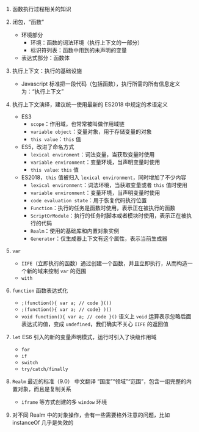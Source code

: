 1. 函数执行过程相关的知识
2. 闭包，“函数”
   - 环境部分
     - 环境：函数的词法环境（执行上下文的一部分）
     - 标识符列表：函数中用到的未声明的变量
   - 表达式部分：函数体
3. 执行上下文：执行的基础设施
   - Javascript 标准把一段代码（包括函数），执行所需的所有信息定义为：“执行上下文”
4. 执行上下文演绎，建议统一使用最新的 ES2018 中规定的术语定义
   - ES3
     - `scope`：作用域，也常常被叫做作用域链
     - `variable object`：变量对象，用于存储变量的对象
     - `this value`：`this` 值
   - ES5，改进了命名方式
     - `lexical enviroment`：词法变量，当获取变量时使用
     - `variable environment`：变量环境，当声明变量时使用
     - `this value`: `this` 值
   - ES2018，`this` 值被归入 `lexical environment`，同时增加了不少内容
     - `lexical environment`：词法环境，当获取变量或者 `this` 值时使用
     - `variable environment`：变量环境，当声明变量时使用
     - `code evaluation state`：用于恢复代码执行位置
     - `Function`：执行的任务是函数时使用，表示正在被执行的函数
     - `ScriptOrModule`：执行的任务时脚本或者模块时使用，表示正在被执行的代码
     - `Realm`：使用的基础库和内置对象实例
     - `Generator`：仅生成器上下文有这个属性，表示当前生成器
5. `var`
   - `IIFE`（立即执行的函数）通过创建一个函数，并且立即执行，从而构造一个新的域来控制 `var` 的范围
   - `with`
6. `function` 函数表达式化
   - `;(function(){ var a; // code }())`
   - `;(function(){ var a; // code} )()`
   - `void function(){ var a; // code }()` 语义上 `void` 运算表示忽略后面表达式的值，变成 `undefined`，我们确实不关心 `IIFE` 的返回值

7. `let` ES6 引入的新的变量声明模式，运行时引入了块级作用域
   - `for`
   - `if`
   - `switch`
   - `try/catch/finally`
8. `Realm` 最近的标准（9.0） 中文翻译 “国度”“领域”“范围”，包含一组完整的内置对象，而且是复制关系
   - `iframe` 等方式创建的多 `window` 环境 
9. 对不同 Realm 中的对象操作，会有一些需要格外注意的问题，比如 instanceOf 几乎是失效的


